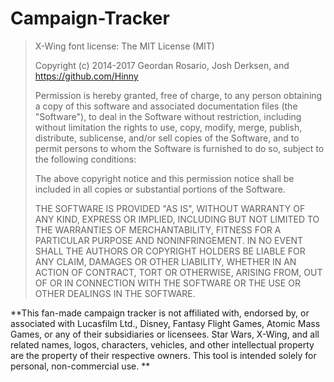 # Campaign-Tracker

> X-Wing font license:
> The MIT License (MIT)
> 
> Copyright (c) 2014-2017 Geordan Rosario, Josh Derksen, and https://github.com/Hinny
>
> Permission is hereby granted, free of charge, to any person obtaining a copy
> of this software and associated documentation files (the "Software"), to deal
> in the Software without restriction, including without limitation the rights
> to use, copy, modify, merge, publish, distribute, sublicense, and/or sell
> copies of the Software, and to permit persons to whom the Software is
> furnished to do so, subject to the following conditions:
>
> The above copyright notice and this permission notice shall be included in
> all copies or substantial portions of the Software.
>
> THE SOFTWARE IS PROVIDED "AS IS", WITHOUT WARRANTY OF ANY KIND, EXPRESS OR
> IMPLIED, INCLUDING BUT NOT LIMITED TO THE WARRANTIES OF MERCHANTABILITY,
> FITNESS FOR A PARTICULAR PURPOSE AND NONINFRINGEMENT. IN NO EVENT SHALL THE
> AUTHORS OR COPYRIGHT HOLDERS BE LIABLE FOR ANY CLAIM, DAMAGES OR OTHER
> LIABILITY, WHETHER IN AN ACTION OF CONTRACT, TORT OR OTHERWISE, ARISING FROM,
> OUT OF OR IN CONNECTION WITH THE SOFTWARE OR THE USE OR OTHER DEALINGS IN
> THE SOFTWARE.

**This fan-made campaign tracker is not affiliated with, endorsed by, or associated with Lucasfilm Ltd., Disney, Fantasy Flight Games, Atomic Mass Games, or any of their subsidiaries or licensees.
Star Wars, X-Wing, and all related names, logos, characters, vehicles, and other intellectual property are the property of their respective owners.
This tool is intended solely for personal, non-commercial use.
**
